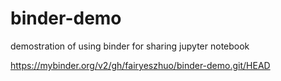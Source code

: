 # binder-demo
demostration of using binder for sharing jupyter notebook

https://mybinder.org/v2/gh/fairyeszhuo/binder-demo.git/HEAD
